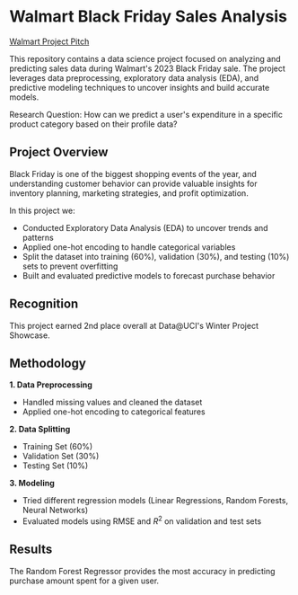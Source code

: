 # Walmart Black Friday Sales Analysis

[Walmart Project Pitch](https://docs.google.com/presentation/d/1ftQAPWpcRPjzrXyLprgXe9GGze8RU-8292pOfqCCxDE/edit?usp=sharing)

This repository contains a data science project focused on analyzing and predicting sales data during Walmart's 2023 Black Friday sale. The project leverages data preprocessing, exploratory data analysis (EDA), and predictive modeling techniques to uncover insights and build accurate models.

Research Question: How can we predict a user's expenditure in a specific product category based on their profile data?

## Project Overview
Black Friday is one of the biggest shopping events of the year, and understanding customer behavior can provide valuable insights for inventory planning, marketing strategies, and profit optimization.

In this project we: 

* Conducted Exploratory Data Analysis (EDA) to uncover trends and patterns
* Applied one-hot encoding to handle categorical variables
* Split the dataset into training (60%), validation (30%), and testing (10%) sets to prevent overfitting
* Built and evaluated predictive models to forecast purchase behavior

## Recognition
This project earned 2nd place overall at Data@UCI's Winter Project Showcase.

## Methodology
**1. Data Preprocessing**
* Handled missing values and cleaned the dataset
* Applied one-hot encoding to categorical features

**2. Data Splitting**
* Training Set (60%)
* Validation Set (30%)
* Testing Set (10%)

**3. Modeling** 
* Tried different regression models (Linear Regressions, Random Forests, Neural Networks)
* Evaluated models using RMSE and $R^2$ on validation and test sets

## Results
The Random Forest Regressor provides the most accuracy in predicting purchase amount spent for a given user.
